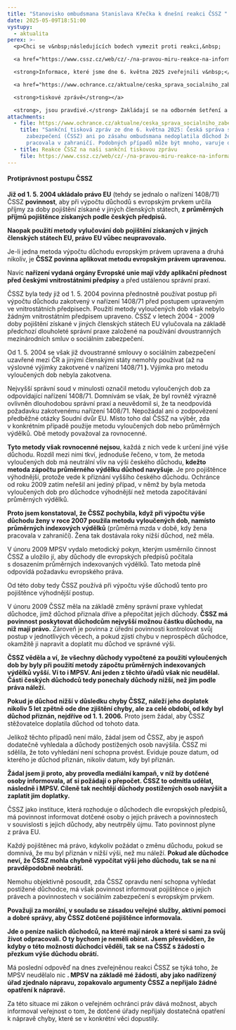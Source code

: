 ```yaml
---
title: "Stanovisko ombudsmana Stanislava Křečka k dnešní reakci ČSSZ "
date: 2025-05-09T18:51:00
vystupy:
  - aktualita
perex: >-
  <p>Chci se v&nbsp;následujících bodech vymezit proti reakci,&nbsp; 

  <a href="https://www.cssz.cz/web/cz/-/na-pravou-miru-reakce-na-informace-zverejnene-verejnym-ochrancem-prav">kterou dnes vydala ČSSZ</a>. 

  <strong>Informace, které jsme dne 6. května 2025 zveřejnili v&nbsp;</strong>

  <a href="https://www.ochrance.cz/aktualne/ceska_sprava_socialniho_zabezpeceni_cssz_ani_po_zasahu_ombudsmana_nedoplatila_duchod_zene_ktera_pracovala_v_zahranici-_podobnych_pripadu_muze_byt_mnoho_varuje_ombudsman/">

  <strong>tiskové zprávě</strong></a>

  <strong>, jsou pravdivé.</strong> Zakládají se na odborném šetření a posouzení souladu postupu ČSSZ s&nbsp;evropským právem.&nbsp;</p>
attachments:
  - file: https://www.ochrance.cz/aktualne/ceska_sprava_socialniho_zabezpeceni_cssz_ani_po_zasahu_ombudsmana_nedoplatila_duchod_zene_ktera_pracovala_v_zahranici-_podobnych_pripadu_muze_byt_mnoho_varuje_ombudsman/
    title: "Sankční tisková zpráv ze dne 6. května 2025: Česká správa sociálního
      zabezpečení (ČSSZ) ani po zásahu ombudsmana nedoplatila důchod ženě, která
      pracovala v zahraničí. Podobných případů může být mnoho, varuje ombudsman"
  - title: Reakce ČSSZ na naši sankční tiskovou zprávu
    file: https://www.cssz.cz/web/cz/-/na-pravou-miru-reakce-na-informace-zverejnene-verejnym-ochrancem-prav
---
```

<h4>
<strong>Protiprávnost postupu ČSSZ</strong></h4>
<p>
<strong>Již od 1. 5. 2004 ukládalo právo EU</strong> (tehdy se jednalo o nařízení 1408/71) ČSSZ 
<strong>povinnost</strong>, aby při výpočtu důchodů s&nbsp;evropským prvkem určila příjmy za doby pojištění získané v jiných členských státech,
<strong> z průměrných příjmů pojištěnce získaných podle českých předpisů.</strong></p>
<p>
<strong>Naopak použití metody vylučování dob pojištění získaných v&nbsp;jiných členských státech EU, právo EU vůbec neupravovalo.</strong></p>
<p>Je-li jedna metoda výpočtu důchodu evropským právem upravena a druhá nikoliv, je 
<strong>ČSSZ povinna aplikovat metodu evropským právem upravenou.</strong>&nbsp;</p>
<p>Navíc 
<strong>nařízení vydaná orgány Evropské unie mají vždy aplikační přednost před českými vnitrostátními předpisy</strong> a před ustálenou správní praxí.&nbsp;</p>
<p>ČSSZ byla tedy již od 1. 5. 2004 povinna přednostně používat postup při výpočtu důchodu zakotvený v&nbsp;nařízení 1408/71 před postupem upraveným ve vnitrostátních předpisech. Použití metody vyloučených dob však nebylo žádným vnitrostátním předpisem upraveno. ČSSZ v&nbsp;letech 2004 - 2009 doby pojištění získané v&nbsp;jiných členských státech EU vylučovala na základě předchozí dlouholeté správní praxe založené na používání dvoustranných mezinárodních smluv o sociálním zabezpečení.</p>
<p>Od 1. 5. 2004 se však již dvoustranné smlouvy o sociálním zabezpečení uzavřené mezi ČR a jinými členskými státy nemohly používat (až na výslovné výjimky zakotvené v&nbsp;nařízení 1408/71
<strong>). </strong>Výjimka pro metodu vyloučených dob nebyla zakotvena.</p>
<p>Nejvyšší správní soud v&nbsp;minulosti označil metodu vyloučených dob za odpovídající nařízení 1408/71. Domnívám se však, že byl rovněž výrazně ovlivněn dlouhodobou správní praxí a neuvědomil si, že ta neodpovídá požadavku zakotvenému nařízení 1408/71. Nepožádal ani o zodpovězení předběžné otázky Soudní dvůr EU. Místo toho dal ČSSZ na výběr, zda v&nbsp;konkrétním případě použije metodu vyloučených dob nebo průměrných výdělků. Obě metody považoval za rovnocenné.&nbsp;</p>
<p>
<strong>Tyto metody však rovnocenné nejsou</strong>, každá z&nbsp;nich vede k&nbsp;určení jiné výše důchodu. Rozdíl mezi nimi tkví, jednoduše řečeno, v&nbsp;tom, že metoda vyloučených dob má neutrální vliv na výši českého důchodu, 
<strong>kdežto metoda zápočtu průměrného výdělku důchod navyšuje</strong>. Je pro pojištěnce výhodnější, protože vede k&nbsp;přiznání vyššího českého důchodu. Ochránce od roku 2009 zatím neřešil ani jediný případ, v&nbsp;němž by byla metoda vyloučených dob pro důchodce výhodnější než metoda započítávání průměrných výdělků.&nbsp;</p>
<p>
<strong>Proto jsem konstatoval,&nbsp;že ČSSZ pochybila, když při výpočtu výše důchodu ženy v&nbsp;roce 2007 použila metodu vyloučených dob, namísto průměrných indexových výdělků</strong> (průměrná mzda v&nbsp;době, kdy žena pracovala v&nbsp;zahraničí). Žena tak dostávala roky nižší důchod, než měla.&nbsp;</p>
<p>V&nbsp;únoru 2009 MPSV vydalo metodický pokyn, kterým usměrnilo činnost ČSSZ a uložilo jí, aby důchody dle evropských předpisů počítala s&nbsp;dosazením průměrných indexovaných výdělků. Tato metoda plně odpovídá požadavku evropského práva.&nbsp;</p>
<p>Od této doby tedy ČSSZ používá při výpočtu výše důchodů tento pro pojištěnce výhodnější postup.&nbsp;</p>
<p>V&nbsp;únoru 2009 ČSSZ měla na základě změny správní praxe vyhledat důchodce, jimž důchod přiznala dříve a přepočítat jejich důchody. 
<strong>ČSSZ má povinnost poskytovat důchodcům nejvyšší možnou částku důchodu, na niž mají právo.</strong> Zároveň je povinna z&nbsp;úřední povinnosti kontrolovat svůj postup v&nbsp;jednotlivých věcech, a pokud zjistí chybu v&nbsp;neprospěch důchodce, okamžitě ji napravit a doplatit mu důchod ve správné výši.&nbsp;</p>
<p>
<strong>ČSSZ věděla a ví, že všechny důchody vypočtené za použití vyloučených dob by byly při použití metody zápočtu průměrných indexovaných výdělků vyšší. Ví to i MPSV. Ani jeden z&nbsp;těchto úřadů však nic neudělal. Části českých důchodců tedy ponechaly důchody nižší, než jim podle práva náleží.&nbsp;</strong></p>
<p>
<strong>Pokud je důchod nižší v&nbsp;důsledku chyby ČSSZ, náleží jeho doplatek nikoliv 5 let zpětně ode dne zjištění chyby, ale za celé období, od kdy byl důchod přiznán, nejdříve od 1. 1. 2006.</strong> Proto jsem žádal, aby ČSSZ stěžovatelce doplatila důchod od tohoto data.</p>
<p>Jelikož těchto případů není málo, žádal jsem od ČSSZ, aby je aspoň dodatečně vyhledala a důchody postižených osob navýšila. ČSSZ mi sdělila, že toto vyhledání není schopna provést. Eviduje pouze datum, od kterého je důchod přiznán, nikoliv datum, kdy byl přiznán.</p>
<p>
<strong>Žádal jsem ji proto, aby provedla mediální kampaň, v&nbsp;níž by dotčené osoby informovala, ať si požádají o přepočet. ČSSZ to odmítla udělat, následně i MPSV. Cíleně tak nechtějí důchody postižených osob navýšit a zaplatit jim doplatky.</strong></p>
<p>ČSSZ jako instituce, která rozhoduje o důchodech dle evropských předpisů, má povinnost informovat dotčené osoby o jejich právech a povinnostech v&nbsp;souvislosti s&nbsp;jejich důchody, aby neutrpěly újmu. Tato povinnost plyne z&nbsp;práva EU.&nbsp;</p>
<p>Každý pojištěnec má právo, kdykoliv požádat o změnu důchodu, pokud se domnívá, že mu byl přiznán v&nbsp;nižší výši, než mu náleží. 
<strong>Pokud ale důchodce neví, že ČSSZ mohla chybně vypočítat výši jeho důchodu, tak se na ni pravděpodobně neobrátí.&nbsp;</strong></p>
<p>Nemohu objektivně posoudit, zda ČSSZ opravdu není schopna vyhledat postižené důchodce, má však povinnost informovat pojištěnce o jejich právech a povinnostech v&nbsp;sociálním zabezpečení s&nbsp;evropským prvkem. &nbsp;</p>
<p>
<strong>Považuji za morální, v&nbsp;souladu se zásadou veřejné služby, aktivní pomoci a dobré správy, aby ČSSZ dotčené pojištěnce informovala.&nbsp;</strong></p>
<p>
<strong>Jde o peníze našich důchodců, na které mají nárok a které si sami za svůj život odpracovali. O ty bychom je neměli obírat. Jsem přesvědčen, že kdyby o této možnosti důchodci věděli, tak se na ČSSZ s&nbsp;žádostí o přezkum výše důchodu obrátí.&nbsp;</strong></p>
<p>Má poslední odpověď na dnes zveřejněnou reakci ČSSZ se týká toho, že MPSV neudělalo nic
<strong>. MPSV na základě mé žádosti, aby jako nadřízený úřad zjednalo nápravu, zopakovalo argumenty ČSSZ a nepřijalo žádné opatření k&nbsp;nápravě.</strong></p>
<p>Za této situace mi zákon o veřejném ochránci práv dává možnost, abych informoval veřejnost o tom, že dotčené úřady nepřijaly dostatečná opatření k&nbsp;nápravě chyby, které se v&nbsp;konkrétní věci dopustily.&nbsp;</p>
